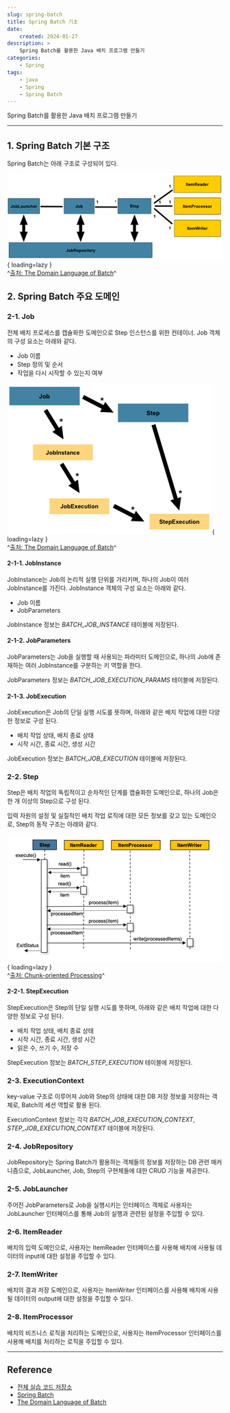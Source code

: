 ```yaml
---
slug: spring-batch
title: Spring Batch 기초
date:
    created: 2024-01-27
description: >
    Spring Batch를 활용한 Java 배치 프로그램 만들기
categories:
    - Spring
tags:
    - java
    - Spring
    - Spring Batch
---
```


Spring Batch를 활용한 Java 배치 프로그램 만들기  

<!-- more -->

---

## 1. Spring Batch 기본 구조

Spring Batch는 아래 구조로 구성되어 있다.  

![Batch Stereotypes](./img/spring-batch-reference-model.png){ loading=lazy }  
^[출처: The Domain Language of Batch](https://docs.spring.io/spring-batch/reference/domain.html)^

## 2. Spring Batch 주요 도메인

### 2-1. Job

전체 배치 프로세스를 캡슐화한 도메인으로 Step 인스턴스를 위한 컨테이너. Job 객체의 구성 요소는 아래와 같다.  

- Job 이름
- Step 정의 및 순서
- 작업을 다시 시작할 수 있는지 여부

![Job Hierarchy With Steps](./img/spring-batch-jobHeirarchyWithSteps.png){ loading=lazy }  
^[출처: The Domain Language of Batch](https://docs.spring.io/spring-batch/reference/domain.html#step)^

#### 2-1-1. JobInstance

JobInstance는 Job의 논리적 실행 단위를 가리키며, 하나의 Job이 여러 JobInstance를 가진다. JobInstance 객체의 구성 요소는 아래와 같다.  

- Job 이름
- JobParameters

JobInstance 정보는 *BATCH_JOB_INSTANCE* 테이블에 저장된다.  

#### 2-1-2. JobParameters

JobParameters는 Job을 실행할 때 사용되는 파라미터 도메인으로, 하나의 Job에 존재하는 여러 JobInstance를 구분하는 키 역할을 한다.  

JobParameters 정보는 *BATCH_JOB_EXECUTION_PARAMS* 테이블에 저장된다.  

#### 2-1-3. JobExecution

JobExecution은 Job의 단일 실행 시도를 뜻하며, 아래와 같은 배치 작업에 대한 다양한 정보로 구성 된다.  

- 배치 작업 상태, 배치 종료 상태
- 시작 시간, 종료 시간, 생성 시간

JobExecution 정보는 *BATCH_JOB_EXECUTION* 테이블에 저장된다.  

### 2-2. Step

Step은 배치 작업의 독립적이고 순차적인 단계를 캡슐화한 도메인으로, 하나의 Job은 한 개 이상의 Step으로 구성 된다.  

입력 자원의 설정 및 실질적인 배치 작업 로직에 대한 모든 정보를 갖고 있는 도메인으로, Step의 동작 구조는 아래와 같다.  

![Chunk-oriented Processing](./img/spring-batch-chunk-oriented-processing-with-item-processor.png){ loading=lazy }  
^[출처: Chunk-oriented Processing](https://docs.spring.io/spring-batch/reference/step/chunk-oriented-processing.html)^

#### 2-2-1. StepExecution

StepExecution은 Step의 단일 실행 시도를 뜻하며, 아래와 같은 배치 작업에 대한 다양한 정보로 구성 된다.  

- 배치 작업 상태, 배치 종료 상태
- 시작 시간, 종료 시간, 생성 시간
- 읽은 수, 쓰기 수, 저장 수

StepExecution 정보는 *BATCH_STEP_EXECUTION* 테이블에 저장된다.  

### 2-3. ExecutionContext

key-value 구조로 이루어져 Job와 Step의 상태에 대한 DB 저장 정보를 저장하는 객체로, Batch의 세션 역할로 활용 된다.  

ExecutionContext 정보는 각각 *BATCH_JOB_EXECUTION_CONTEXT*, *STEP_JOB_EXECUTION_CONTEXT* 테이블에 저장된다.  

### 2-4. JobRepository

JobRepository는 Spring Batch가 활용하는 객체들의 정보를 저장하는 DB 관련 매커니즘으로, JobLauncher, Job, Step의 구현체들에 대한 CRUD 기능을 제공한다.  

### 2-5. JobLauncher

주어진 JobParameters로 Job을 실행시키는 인터페이스 객체로 사용자는 JobLauncher 인터페이스를 통해 Job의 실행과 관련된 설정을 주입할 수 있다.  

### 2-6. ItemReader

배치의 입력 도메인으로, 사용자는 ItemReader 인터페이스를 사용해 배치에 사용될 데이터의 input에 대한 설정을 주입할 수 있다.  

### 2-7. ItemWriter

배치의 결과 저장 도메인으로, 사용자는 ItemWriter 인터페이스를 사용해 배치에 사용될 데이터의 output에 대한 설정을 주입할 수 있다.  

### 2-8. ItemProcessor

배치의 비즈니스 로직을 처리하는 도메인으로, 사용자는 ItemProcessor 인터페이스를 사용해 배치를 처리하는 로직을 주입할 수 있다.  

---
## Reference
- [전체 실습 코드 저장소](https://github.com/djccnt15/study_spring_batch)
- [Spring Batch](https://spring.io/projects/spring-batch)
- [The Domain Language of Batch](https://docs.spring.io/spring-batch/reference/)